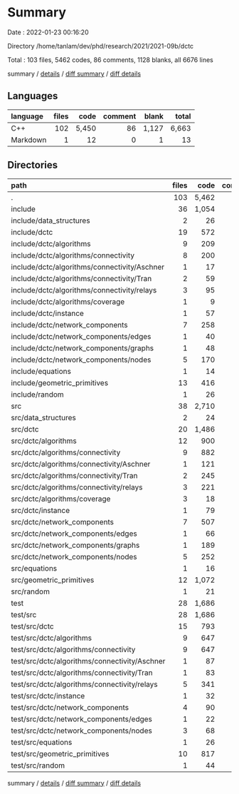 # Summary

Date : 2022-01-23 00:16:20

Directory /home/tanlam/dev/phd/research/2021/2021-09b/dctc

Total : 103 files,  5462 codes, 86 comments, 1128 blanks, all 6676 lines

summary / [details](details.md) / [diff summary](diff.md) / [diff details](diff-details.md)

## Languages
| language | files | code | comment | blank | total |
| :--- | ---: | ---: | ---: | ---: | ---: |
| C++ | 102 | 5,450 | 86 | 1,127 | 6,663 |
| Markdown | 1 | 12 | 0 | 1 | 13 |

## Directories
| path | files | code | comment | blank | total |
| :--- | ---: | ---: | ---: | ---: | ---: |
| . | 103 | 5,462 | 86 | 1,128 | 6,676 |
| include | 36 | 1,054 | 7 | 272 | 1,333 |
| include/data_structures | 2 | 26 | 0 | 7 | 33 |
| include/dctc | 19 | 572 | 7 | 151 | 730 |
| include/dctc/algorithms | 9 | 209 | 1 | 63 | 273 |
| include/dctc/algorithms/connectivity | 8 | 200 | 1 | 59 | 260 |
| include/dctc/algorithms/connectivity/Aschner | 1 | 17 | 0 | 6 | 23 |
| include/dctc/algorithms/connectivity/Tran | 2 | 59 | 0 | 21 | 80 |
| include/dctc/algorithms/connectivity/relays | 3 | 95 | 0 | 18 | 113 |
| include/dctc/algorithms/coverage | 1 | 9 | 0 | 4 | 13 |
| include/dctc/instance | 1 | 57 | 0 | 10 | 67 |
| include/dctc/network_components | 7 | 258 | 6 | 62 | 326 |
| include/dctc/network_components/edges | 1 | 40 | 0 | 6 | 46 |
| include/dctc/network_components/graphs | 1 | 48 | 0 | 14 | 62 |
| include/dctc/network_components/nodes | 5 | 170 | 6 | 42 | 218 |
| include/equations | 1 | 14 | 0 | 6 | 20 |
| include/geometric_primitives | 13 | 416 | 0 | 101 | 517 |
| include/random | 1 | 26 | 0 | 7 | 33 |
| src | 38 | 2,710 | 69 | 585 | 3,364 |
| src/data_structures | 2 | 24 | 0 | 10 | 34 |
| src/dctc | 20 | 1,486 | 55 | 320 | 1,861 |
| src/dctc/algorithms | 12 | 900 | 46 | 159 | 1,105 |
| src/dctc/algorithms/connectivity | 9 | 882 | 46 | 156 | 1,084 |
| src/dctc/algorithms/connectivity/Aschner | 1 | 121 | 12 | 16 | 149 |
| src/dctc/algorithms/connectivity/Tran | 2 | 245 | 21 | 37 | 303 |
| src/dctc/algorithms/connectivity/relays | 3 | 221 | 5 | 59 | 285 |
| src/dctc/algorithms/coverage | 3 | 18 | 0 | 3 | 21 |
| src/dctc/instance | 1 | 79 | 4 | 21 | 104 |
| src/dctc/network_components | 7 | 507 | 5 | 140 | 652 |
| src/dctc/network_components/edges | 1 | 66 | 1 | 24 | 91 |
| src/dctc/network_components/graphs | 1 | 189 | 2 | 33 | 224 |
| src/dctc/network_components/nodes | 5 | 252 | 2 | 83 | 337 |
| src/equations | 1 | 16 | 0 | 5 | 21 |
| src/geometric_primitives | 12 | 1,072 | 14 | 229 | 1,315 |
| src/random | 1 | 21 | 0 | 8 | 29 |
| test | 28 | 1,686 | 10 | 270 | 1,966 |
| test/src | 28 | 1,686 | 10 | 270 | 1,966 |
| test/src/dctc | 15 | 793 | 9 | 132 | 934 |
| test/src/dctc/algorithms | 9 | 647 | 9 | 101 | 757 |
| test/src/dctc/algorithms/connectivity | 9 | 647 | 9 | 101 | 757 |
| test/src/dctc/algorithms/connectivity/Aschner | 1 | 87 | 0 | 15 | 102 |
| test/src/dctc/algorithms/connectivity/Tran | 1 | 83 | 1 | 15 | 99 |
| test/src/dctc/algorithms/connectivity/relays | 5 | 341 | 8 | 52 | 401 |
| test/src/dctc/instance | 1 | 32 | 0 | 8 | 40 |
| test/src/dctc/network_components | 4 | 90 | 0 | 17 | 107 |
| test/src/dctc/network_components/edges | 1 | 22 | 0 | 4 | 26 |
| test/src/dctc/network_components/nodes | 3 | 68 | 0 | 13 | 81 |
| test/src/equations | 1 | 26 | 0 | 6 | 32 |
| test/src/geometric_primitives | 10 | 817 | 1 | 112 | 930 |
| test/src/random | 1 | 44 | 0 | 15 | 59 |

summary / [details](details.md) / [diff summary](diff.md) / [diff details](diff-details.md)